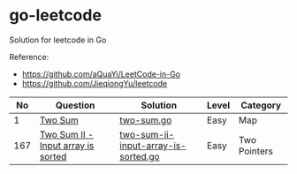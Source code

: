 # go-leetcode

Solution for leetcode in Go 

Reference:
* https://github.com/aQuaYi/LeetCode-in-Go
* https://github.com/JieqiongYu/leetcode

|No|Question|Solution|Level|Category|
|-|-|-|-|-|
|1|[Two Sum](https://leetcode.com/problems/two-sum/)|[two-sum.go](Maps/TwoSum/two-sum.go)|Easy|Map|
|167|[Two Sum II - Input array is sorted](https://leetcode.com/problems/two-sum-ii-input-array-is-sorted/)|[two-sum-ii-input-array-is-sorted.go](Two%20Pointers/two-sum-ii-input-array-is-sorted.go)|Easy|Two Pointers|
